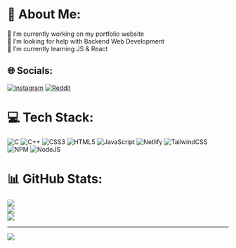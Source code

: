 # 💫 About Me:
🔭 I’m currently working on my portfolio website<br>🤝 I’m looking for help with Backend Web Development<br>🌱 I’m currently learning JS & React<br>


## 🌐 Socials:
[![Instagram](https://img.shields.io/badge/Instagram-%23E4405F.svg?logo=Instagram&logoColor=white)](https://instagram.com/suyogsatyal) [![Reddit](https://img.shields.io/badge/Reddit-%23FF4500.svg?logo=Reddit&logoColor=white)](https://reddit.com/user/suyogsatyal) 

# 💻 Tech Stack:
![C](https://img.shields.io/badge/c-%2300599C.svg?style=for-the-badge&logo=c&logoColor=white) ![C++](https://img.shields.io/badge/c++-%2300599C.svg?style=for-the-badge&logo=c%2B%2B&logoColor=white) ![CSS3](https://img.shields.io/badge/css3-%231572B6.svg?style=for-the-badge&logo=css3&logoColor=white) ![HTML5](https://img.shields.io/badge/html5-%23E34F26.svg?style=for-the-badge&logo=html5&logoColor=white) ![JavaScript](https://img.shields.io/badge/javascript-%23323330.svg?style=for-the-badge&logo=javascript&logoColor=%23F7DF1E) ![Netlify](https://img.shields.io/badge/netlify-%23000000.svg?style=for-the-badge&logo=netlify&logoColor=#00C7B7) ![TailwindCSS](https://img.shields.io/badge/tailwindcss-%2338B2AC.svg?style=for-the-badge&logo=tailwind-css&logoColor=white) ![NPM](https://img.shields.io/badge/NPM-%23000000.svg?style=for-the-badge&logo=npm&logoColor=white) ![NodeJS](https://img.shields.io/badge/node.js-6DA55F?style=for-the-badge&logo=node.js&logoColor=white)
# 📊 GitHub Stats:
![](https://github-readme-stats.vercel.app/api?username=suyogsatyal&theme=dark&hide_border=false&include_all_commits=false&count_private=true)<br/>
![](https://github-readme-streak-stats.herokuapp.com/?user=suyogsatyal&theme=dark&hide_border=false)<br/>
![](https://github-readme-stats.vercel.app/api/top-langs/?username=suyogsatyal&theme=dark&hide_border=false&include_all_commits=false&count_private=true&layout=compact)

---
[![](https://visitcount.itsvg.in/api?id=suyogsatyal&icon=0&color=0)](https://visitcount.itsvg.in)

<!-- Proudly created with GPRM ( https://gprm.itsvg.in ) -->
